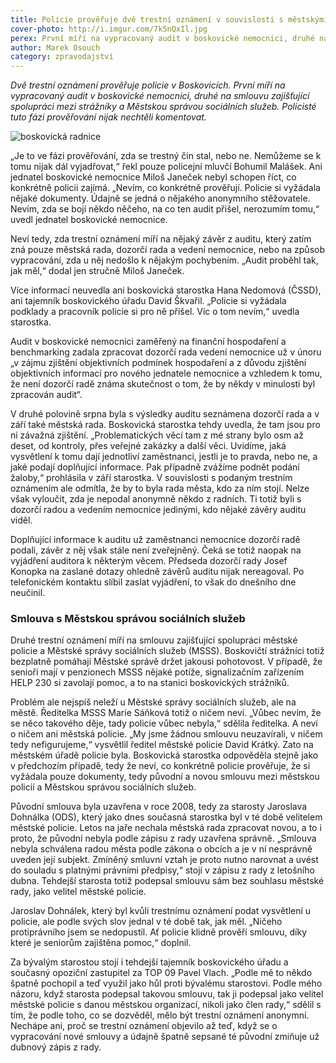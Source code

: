```yaml
---
title: Policie prověřuje dvě trestní oznámení v souvislosti s městskými organizacemi
cover-photo: http://i.imgur.com/7k5nQxIl.jpg
perex: První míří na vypracovaný audit v boskovické nemocnici, druhé na smlouvu o spolupráci mezi strážníky a Městskou správou sociálních služeb.
author: Marek Osouch
category: zpravodajství
---
```


*Dvě trestní oznámení prověřuje policie v Boskovicích. První míří na vypracovaný audit v boskovické nemocnici, druhé na smlouvu zajišťující spolupráci mezi strážníky a Městskou správou sociálních služeb. Policisté tuto fázi prověřování nijak nechtěli komentovat.*

<img src="http://i.imgur.com/7k5nQxI.jpg" alt="boskovická radnice" class="img-responsive img-popup" data-author="Tomáš Znamenáček">

„Je to ve fázi prověřování, zda se trestný čin stal, nebo ne. Nemůžeme se k tomu nijak dál vyjadřovat,“ řekl pouze policejní mluvčí Bohumil Malášek. Ani jednatel boskovické nemocnice Miloš Janeček nebyl schopen říct, co konkrétně policii zajímá. „Nevím, co konkrétně prověřují. Policie si vyžádala nějaké dokumenty. Údajně se jedná o nějakého anonymního stěžovatele. Nevím, zda se bojí někdo něčeho, na co ten audit přišel, nerozumím tomu,“ uvedl jednatel boskovické nemocnice.

Neví tedy, zda trestní oznámení míří na nějaký závěr z auditu, který zatím zná pouze městská rada, dozorčí rada a vedení nemocnice, nebo na způsob vypracování, zda u něj nedošlo k nějakým pochybením. „Audit proběhl tak, jak měl,“ dodal jen stručně Miloš Janeček.

Více informací neuvedla ani boskovická starostka Hana Nedomová (ČSSD), ani tajemník boskovického úřadu David Škvařil. „Policie si vyžádala podklady a pracovník policie si pro ně přišel. Víc o tom nevím,“ uvedla starostka. 

Audit v boskovické nemocnici zaměřený na finanční hospodaření a benchmarking zadala zpracovat dozorčí rada vedení nemocnice už v únoru „v zájmu zjištění objektivních podmínek hospodaření a z důvodu zjištění objektivních informací pro nového jednatele nemocnice a vzhledem k tomu, že není dozorčí radě známa skutečnost o tom, že by někdy v minulosti byl zpracován audit“.  

V druhé polovině srpna byla s výsledky auditu seznámena dozorčí rada a v září také městská rada. Boskovická starostka tehdy uvedla, že tam jsou pro ni závažná zjištění. „Problematických věcí tam z mé strany bylo osm až deset, od kontroly, přes veřejné zakázky a další věci. Uvidíme, jaká vysvětlení k tomu dají jednotliví zaměstnanci, jestli je to pravda, nebo ne, a jaké podají doplňující informace. Pak případně zvážíme podnět podání žaloby,“ prohlásila v září starostka. V souvislosti s podaným trestním oznámením ale odmítla, že by to byla rada města, kdo za ním stojí. Nelze však vyloučit, zda je nepodal anonymně někdo z radních. Ti totiž byli s dozorčí radou a vedením nemocnice jedinými, kdo nějaké závěry auditu viděl. 

Doplňující informace k auditu už zaměstnanci nemocnice dozorčí radě podali, závěr z něj však stále není zveřejněný. Čeká se totiž naopak na vyjádření auditora k některým věcem. Předseda dozorčí rady Josef Konopka na zaslané dotazy ohledně závěrů auditu nijak nereagoval. Po telefonickém kontaktu slíbil zaslat vyjádření, to však do dnešního dne neučinil.

### Smlouva s Městskou správou sociálních služeb

Druhé trestní oznámení míří na smlouvu zajišťující spolupráci městské policie a Městské správy sociálních služeb (MSSS). Boskovičtí strážníci totiž bezplatně pomáhají Městské správě držet jakousi pohotovost. V případě, že senioři mají v penzionech MSSS nějaké potíže, signalizačním zařízením HELP 230 si zavolají pomoc, a to na stanici boskovických strážníků. 

Problém ale nejspíš neleží u Městské správy sociálních služeb, ale na městě. Ředitelka MSSS Marie Sáňková totiž o ničem neví. „Vůbec nevím, že se něco takového děje, tady policie vůbec nebyla,“ sdělila ředitelka. A neví o ničem ani městská policie. „My jsme žádnou smlouvu neuzavírali, v ničem tedy nefigurujeme,“ vysvětlil ředitel městské policie David Krátký. Zato na městském úřadě policie byla. Boskovická starostka odpověděla stejně jako v předchozím případě, tedy že neví, co konkrétně policie prověřuje, že si vyžádala pouze dokumenty, tedy původní a novou smlouvu mezi městskou policií a Městskou správou sociálních služeb.

Původní smlouva byla uzavřena v roce 2008, tedy za starosty Jaroslava Dohnálka (ODS), který jako dnes současná starostka byl v té době velitelem městské policie. Letos na jaře nechala městská rada zpracovat novou, a to i proto, že původní nebyla podle zápisu z rady uzavřena správně. „Smlouva nebyla schválena radou města podle zákona o obcích a je v ní nesprávně uveden její subjekt. Zmíněný smluvní vztah je proto nutno narovnat a uvést do souladu s platnými právními předpisy,“ stojí v zápisu z rady z letošního dubna. Tehdejší starosta totiž podepsal smlouvu sám bez souhlasu městské rady, jako velitel městské policie.

Jaroslav Dohnálek, který byl kvůli trestnímu oznámení podat vysvětlení u policie, ale podle svých slov jednal v té době tak, jak měl. „Ničeho protiprávního jsem se nedopustil. Ať policie klidně prověří smlouvu, díky které je seniorům zajištěna pomoc,“ doplnil. 

Za bývalým starostou stojí i tehdejší tajemník boskovického úřadu a současný opoziční zastupitel za TOP 09 Pavel Vlach. „Podle mě to někdo špatně pochopil a teď využil jako hůl proti bývalému starostovi. Podle mého názoru, když starosta podepsal takovou smlouvu, tak ji podepsal jako velitel městské policie s danou městskou organizací, nikoli jako člen rady,“ sdělil s tím, že podle toho, co se dozvěděl, mělo být trestní oznámení anonymní. Nechápe ani, proč se trestní oznámení objevilo až teď, když se o vypracování nové smlouvy a údajně špatně sepsané té původní zmiňuje už dubnový zápis z rady.
